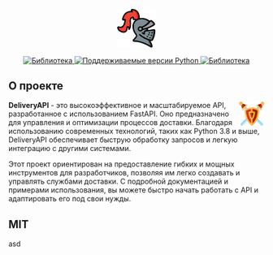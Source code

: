 <p align="center">
    <img src='assets/helmet.png' alt='Логотип' width='15%'>
</p>
<p align="center">
    <a href="https://github.com/tiangolo/fastapi/" target="_blank">
        <img src="https://img.shields.io/badge/FastAPI-tiangolo-2334D058" alt="Библиотека">
    </a>
    <a href="https://github.com/reques6e/DeliveryAPI" target="_blank">
        <img src="https://img.shields.io/badge/python-3.8|3.9|3.10|3.11-2334D058" alt="Поддерживаемые версии Python">
    </a>
    <a href="https://github.com/reques6e/DeliveryAPI/blob/main/LICENSE" target="_blank">
        <img src="https://img.shields.io/badge/LICENSE-MIT-2334D058" alt="Библиотека">
    </a>
</p>

## О проекте

<p align="center">
    <img src='assets/shield.png' alt='Shield' align="right" width="10%">
    <div align="left">
        <p>
            <b>DeliveryAPI</b> - это высокоэффективное и масштабируемое API, разработанное с использованием FastAPI. 
            Оно предназначено для управления и оптимизации процессов доставки. Благодаря использованию современных 
            технологий, таких как Python 3.8 и выше, DeliveryAPI обеспечивает быструю обработку запросов и легкую 
            интеграцию с другими системами.
        </p>
        <p>
            Этот проект ориентирован на предоставление гибких и мощных инструментов для разработчиков, 
            позволяя им легко создавать и управлять службами доставки. С подробной документацией и примерами 
            использования, вы можете быстро начать работать с API и адаптировать его под свои нужды.
        </p>
    </div>
</p>

## MIT 

asd